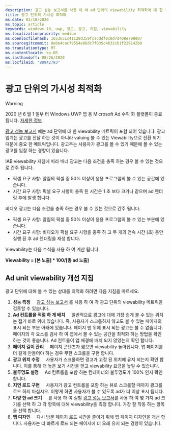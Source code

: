 ```yaml
---
description: 광고 성능 보고서를 사용 하 여 ad 단위의 viewability 최적화에 대 한 지침과 viewability 메트릭을 측정 하는 방법에 대해 알아봅니다.
title: 광고 단위의 가시성 최적화
ms.date: 02/18/2020
ms.topic: article
keywords: windows 10, uwp, 광고, 광고, 지침, viewability
ms.localizationpriority: medium
ms.openlocfilehash: 1653651c41128d359fcacddf0c0d7d408e798d07
ms.sourcegitcommit: 8e0e4cac79554e86dc7f035c4b32cb1f229142b0
ms.translationtype: MT
ms.contentlocale: ko-KR
ms.lasthandoff: 08/26/2020
ms.locfileid: "88942793"
---
```

# <a name="optimize-the-viewability-of-your-ad-units"></a>광고 단위의 가시성 최적화

>[!WARNING]
> 2020 년 6 월 1 일부 터 Windows UWP 앱 용 Microsoft Ad 수익 화 플랫폼이 종료 됩니다. [자세한 정보](https://social.msdn.microsoft.com/Forums/windowsapps/en-US/db8d44cb-1381-47f7-94d3-c6ded3fea36f/microsoft-ad-monetization-platform-shutting-down-june-1st?forum=aiamgr)

[광고 성능 보고서](../publish/advertising-performance-report.md) 에는 ad 단위에 대 한 viewability 메트릭이 포함 되어 있습니다. 광고 업계는 광고를 전달 하는 것이 아니라 valuing 볼 수 있는 Viewability으로 전환 되기 때문에 중요 한 메트릭입니다. 광고주는 사용자가 광고를 볼 수 있기 때문에 볼 수 있는 광고를 입찰 하는 경향이 있습니다.  

IAB viewability 지침에 따라 배너 광고는 다음 조건을 충족 하는 경우 볼 수 있는 것으로 간주 됩니다.

* 픽셀 요구 사항: 알림의 픽셀 중 50% 이상이 응용 프로그램의 볼 수 있는 공간에 있습니다.
* 시간 요구 사항: 픽셀 요구 사항이 충족 된 시간은 1 초 보다 크거나 같으며 ad 렌더링 후에 발생 합니다.

비디오 광고는 다음 조건을 충족 하는 경우 볼 수 있는 것으로 간주 됩니다.

* 픽셀 요구 사항: 알림의 픽셀 중 50% 이상이 응용 프로그램의 볼 수 있는 부분에 있습니다.
* 시간 요구 사항: 비디오가 픽셀 요구 사항을 충족 하 고 두 개의 연속 시간 (초) 동안 실행 된 후 ad 렌더링을 재생 합니다.

Viewability는 다음 수식을 사용 하 여 계산 됩니다.

**Viewability = [본 노출] * 100/[총 ad 노출]**

## <a name="guidelines-to-improve-ad-unit-viewability"></a>Ad unit viewability 개선 지침

광고 단위에 대해 볼 수 있는 상대를 최적화 하려면 다음 지침을 따르세요.

1. **성능 측정** &nbsp; &nbsp; [광고 성능 보고서](../publish/advertising-performance-report.md) 를 사용 하 여 각 광고 단위의 viewability 메트릭을 검토할 수 있습니다.
2.  **Ad 컨트롤을 적절 하 게 배치** &nbsp; &nbsp; 일반적으로 광고에 대해 가장 쉽게 볼 수 있는 위치는 접기 바로 위에 있습니다. 즉, 사용자가 스크롤하지 않고도 볼 수 있는 페이지의 표시 되는 부분 아래에 있습니다. 페이지 맨 위에 표시 되는 광고는 볼 수 없습니다. 페이지의 각 요소를 검사 하 여 앱에서 볼 수 있는 공간을 최적화 하는 방법을 확인 하는 것이 좋습니다. Ad 컨트롤이 앱 배경에 배치 되지 않았는지 확인 합니다.
3.  **페이지 길이 관리** &nbsp; &nbsp; 페이지 콘텐츠가 짧으면 viewability 높아집니다. 앱 페이지를 더 길게 만들어야 하는 경우 무한 스크롤을 구현 합니다.
4.  **광고 위치 수정** &nbsp; &nbsp; 사용자가 스크롤하면 광고가 고정 된 위치에 유지 되는지 확인 합니다. 이를 통해 더 높은 보기 시간을 얻고 viewability 요금을 높일 수 있습니다.
5.  **불투명도 설정** &nbsp; &nbsp; Ad 컨트롤을 포함 하는 컨테이너의 불투명도가 100% 인지 확인 합니다.
6.  **지연 로드 구현** &nbsp; &nbsp; 사용자가 광고 컨트롤을 포함 하는 뷰로 스크롤할 때까지 광고를 로드 하지 마십시오. 이렇게 하면 사용자가 볼 수 있도록 ad가 더 이상 표시 됩니다.
7.  **다양 한 ad 크기** &nbsp; &nbsp; 를 사용 하 여 실험 [광고 성능 보고서](../publish/advertising-performance-report.md)를 사용 하 여 몇 가지 ad 크기를 선택 하 고 각 항목에 대해 viewability을 측정 합니다. 가장 잘 작동 하는 항목을 선택 합니다.
8.  **앱 디자인** &nbsp; &nbsp; 다시 방문 페이지 로드 시간을 줄이기 위해 앱 페이지 디자인을 개선 합니다. 사용자는 더 빠르게 로드 되는 페이지에 더 오래 유지 되는 경향이 있습니다.
